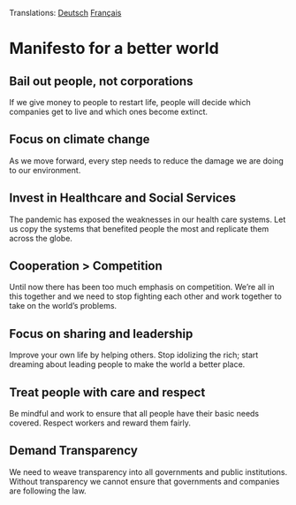 Translations: [Deutsch](manifesto_for_a_better_world_DE.md) [Français](manifesto_for_a_better_world_FR.md)


Manifesto for a better world
============================

Bail out people, not corporations
---------------------------------

If we give money to people to restart life, people will decide which companies get to live and which ones become extinct.

Focus on climate change
-----------------------

As we move forward, every step needs to reduce the damage we are doing to our environment.

Invest in Healthcare and Social Services
----------------------------------------

The pandemic has exposed the weaknesses in our health care systems. Let us copy the systems that benefited people the most and replicate them across the globe.

Cooperation > Competition
-------------------------

Until now there has been too much emphasis on competition. We’re all in this together and we need to stop fighting each other and work together to take on the world’s problems.

Focus on sharing and leadership
-------------------------------

Improve your own life by helping others. Stop idolizing the rich; start dreaming about leading people to make the world a better place.

Treat people with care and respect
----------------------------------

Be mindful and work to ensure that all people have their basic needs covered. Respect workers and reward them fairly.

Demand Transparency
-------------------

We need to weave transparency into all governments and public institutions. Without transparency we cannot ensure that governments and companies are following the law.
